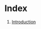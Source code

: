 # Index

1. [Introduction](https://github.com/akhilputhiry/lti-sessions/blob/master/kubernetes/introduction.md)
